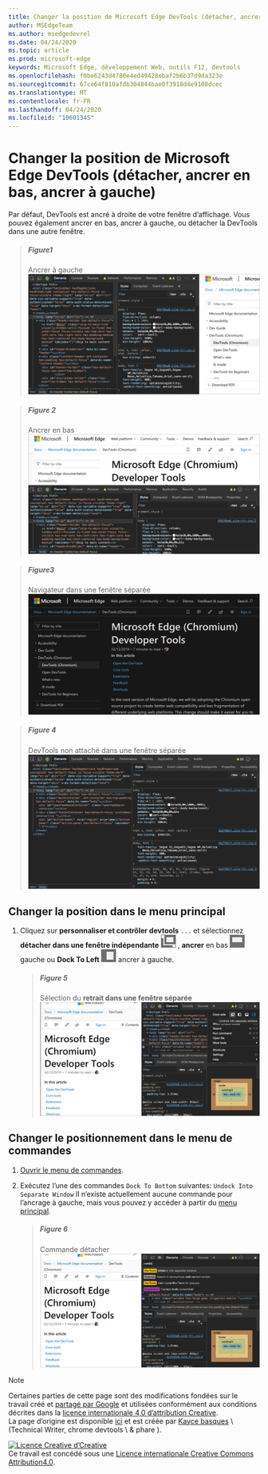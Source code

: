 ```yaml
---
title: Changer la position de Microsoft Edge DevTools (détacher, ancrer en bas, ancrer à gauche)
author: MSEdgeTeam
ms.author: msedgedevrel
ms.date: 04/24/2020
ms.topic: article
ms.prod: microsoft-edge
keywords: Microsoft Edge, développement Web, outils F12, devtools
ms.openlocfilehash: f0be6243d4780e4ed49428ebaf2b6b37d9da323e
ms.sourcegitcommit: 67ce64f810afdb304844bae0f3918d4e9108dcec
ms.translationtype: MT
ms.contentlocale: fr-FR
ms.lasthandoff: 04/24/2020
ms.locfileid: "10601345"
---
```

<!-- Copyright Kayce Basques 

   Licensed under the Apache License, Version 2.0 (the "License");
   you may not use this file except in compliance with the License.
   You may obtain a copy of the License at

       https://www.apache.org/licenses/LICENSE-2.0

   Unless required by applicable law or agreed to in writing, software
   distributed under the License is distributed on an "AS IS" BASIS,
   WITHOUT WARRANTIES OR CONDITIONS OF ANY KIND, either express or implied.
   See the License for the specific language governing permissions and
   limitations under the License.  -->





# Changer la position de Microsoft Edge DevTools (détacher, ancrer en bas, ancrer à gauche)   



Par défaut, DevTools est ancré à droite de votre fenêtre d’affichage.  Vous pouvez également ancrer en bas, ancrer à gauche, ou détacher la DevTools dans une autre fenêtre.  

> ##### Figure1  
> Ancrer à gauche  
> ![Ancrer à gauche][ImageDockLeft]  

> ##### Figure 2  
> Ancrer en bas  
> ![Ancrer en bas][ImageDockBottom]  

> ##### Figure3  
> Navigateur dans une fenêtre séparée  
> ![Navigateur dans une fenêtre séparée][ImageUndockBrowser]  

> ##### Figure 4  
> DevTools non attaché dans une fenêtre séparée  
> ![DevTools non attaché dans une fenêtre séparée][ImageUndockDevTools]  

## Changer la position dans le menu principal   

1.  Cliquez sur **personnaliser et contrôler devtools** `...` et sélectionnez **détacher dans une fenêtre indépendante** ![ ][ImageUndockIcon] , **ancrer** en bas ![ à ][ImageBottomIcon] gauche ou **Dock To Left** ![ ][ImageLeftIcon] ancrer à gauche.  
    
    > ##### Figure 5  
    > Sélection du **retrait dans une fenêtre séparée**  
    > ![Sélection du retrait dans une fenêtre séparée][ImageUndockSettings]  
    
## Changer le positionnement dans le menu de commandes   

1.  [Ouvrir le menu de commandes][DevtoolsCommandMenu].  
1.  Exécutez l’une des commandes `Dock To Bottom` suivantes: `Undock Into Separate Window`  Il n’existe actuellement aucune commande pour l’ancrage à gauche, mais vous pouvez y accéder à partir du [menu principal](#change-placement-from-the-main-menu).  
    
    > ##### Figure 6  
    > Commande détacher  
    > ![Commande détacher][ImageUndockCommand]  

 



<!-- image links -->  

[ImageUndockIcon]: /microsoft-edge/devtools-guide-chromium/media/undock-icon.msft.png  
[ImageBottomIcon]: /microsoft-edge/devtools-guide-chromium/media/bottom-icon.msft.png  
[ImageLeftIcon]: /microsoft-edge/devtools-guide-chromium/media/left-icon.msft.png  

[ImageDockLeft]: /microsoft-edge/devtools-guide-chromium/media/customize-elements-styles-right-docked.msft.png "Figure 1: ancrer sur la gauche"  
[ImageDockBottom]: /microsoft-edge/devtools-guide-chromium/media/customize-elements-styles-bottom-docked.msft.png "Figure 2: ancrer en bas"  
[ImageUndockBrowser]: /microsoft-edge/devtools-guide-chromium/media/customize-elements-styles-options-dock-side-highlight-browser.msft.png "Figure 3: navigateur dans une fenêtre séparée"  
[ImageUndockDevTools]: /microsoft-edge/devtools-guide-chromium/media/customize-elements-styles-options-dock-side-highlight-devtools.msft.png "Figure 4: DevTools non attaché dans une fenêtre séparée"  
[ImageUndockSettings]: /microsoft-edge/devtools-guide-chromium/media/customize-elements-styles-options-dock-side-highlight.msft.png "Figure 5: sélectionner détacher dans une fenêtre séparée"  
[ImageUndockCommand]: /microsoft-edge/devtools-guide-chromium/media/customize-elements-styles-command-menu-undo.msft.png "Figure 6: commande détacher"  

<!-- links -->  

[DevtoolsCommandMenu]: /microsoft-edge/devtools-guide-chromium/command-menu/index "Exécuter des commandes à l’aide du menu de commande de Microsoft Edge DevTools"  

> [!NOTE]
> Certaines parties de cette page sont des modifications fondées sur le travail créé et [partagé par Google][GoogleSitePolicies] et utilisées conformément aux conditions décrites dans la [licence internationale 4,0 d’attribution Creative][CCA4IL].  
> La page d’origine est disponible [ici](https://developers.google.com/web/tools/chrome-devtools/customize/placement) et est créée par [Kayce basques][KayceBasques] \ (Technical Writer, chrome devtools \ & phare \).  

[![Licence Creative d’Creative][CCby4Image]][CCA4IL]  
Ce travail est concédé sous une [Licence internationale Creative Commons Attribution4.0][CCA4IL].  

[CCA4IL]: https://creativecommons.org/licenses/by/4.0  
[CCby4Image]: https://i.creativecommons.org/l/by/4.0/88x31.png  
[GoogleSitePolicies]: https://developers.google.com/terms/site-policies  
[KayceBasques]: https://developers.google.com/web/resources/contributors/kaycebasques  
